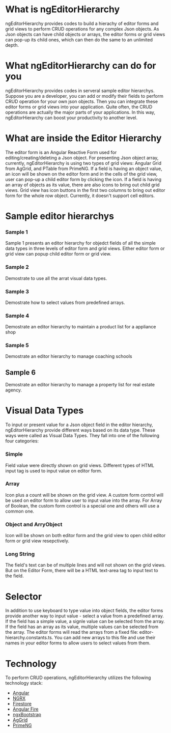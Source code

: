 
# What is ngEditorHierarchy
ngEditorHierarchy provides codes to build a hierachy of editor forms and grid views to perform CRUD operations for any complex Json objects. As Json objects can have child objects or arrays, the editor forms or grid views can pop-up its child ones, which can then do the same to an unlimited depth. 


# What ngEditorHierarchy can do for you
ngEditorHierarchy provides codes in serveral sample editor hierarchys. Suppose you are a developer, you can add or modify their fields to perform CRUD operation for your own json objects. Then you can integrate these editor forms or grid views into your application. Quite often, the CRUD operations are actually the major parts of your applications. In this way, ngEditorHierarchy can boost your productivity to another level.

# What are inside the Editor Hierarchy
The editor form is an Angular Reactive Form used for editing/creating/deleting a Json object. For presenting Json object array, currently, ngEditorHierarchy is using two types of grid views: Angular Grid from AgGrid, and PTable from PrimeNG. If a field is having an object value, an icon will be shown on the editor form and in the cells of the grid view, user can pop-up a child editor form by clicking the icon. If a field is having an array of objects as its value, there are also icons to bring out child grid views. Grid view has icon buttons in the first two columns to bring out editor form for the whole row object. Currently, it doesn't support cell editors.

# Sample editor hierarchys

### Sample 1
Sample 1 presents an editor hierarchy for objedct fields of all the simple data types in three levels of editor form and grid views. Either editor form or grid view can popup child editor form or grid view.
### Sample 2
Demostrate  to use all the arrat visual data types.
### Sample 3
Demostrate how to select values from predefined arrays.
### Sample 4
Demostrate an editor hierarchy to maintain a product list for a appliance shop
### Sample 5
Demostrate an editor hierarchy to manage coaching schools 
## Sample 6
Demostrate an editor hierarchy to manage a property list for real estate agency.

# Visual Data Types
To input or present value for a Json object field in the editor hierarchy, ngEditorHierarchy provide different ways based on its data type. These ways were called as Visual Data Types. They fall into one of the following four categories:  
### Simple
Field value were directly shown on grid views.  Different types of HTML input tag is used to input value on editor form.
### Array
Icon plus a count will be shown on the grid view. A custom form control will be used on editor form to allow user to input value into the array. 
For Array of Boolean, the custom form control is a special one and others will use a common one.
### Object and ArryObject
Icon will be shown on both editor form and the grid view to open child editor form or grid view resepctively.
### Long String 
The field's text can be of multiple lines and will not shown on the grid views. But on the Editor Form, there will be a HTML text-area tag to input text to the field.

# Selector
In addition to use keyboard to type value into object fields, the editor forms provide another way to input value - select a  value from a predefined array. If the field has a simple value, a signle value can be selected from the array. If the field has an array as its value, multiple values can be selected from the array. The editor forms will read the arrays from a fixed file: editor-hierarchy.constants.ts. You can add new arrays to this file and use their names in your editor forms to allow users to select values from them. 


# Technology
To perform CRUD operations, ngEditorHierarchy utilizes the following technology stack:

* [Angular](https://angular.dev)
* [NGRX](https://ngrx.io/)
* [Firestore](https://firebase.google.com/docs/firestore)
* [Angular Fire](https://github.com/angular/angularfire)
* [ngxBootstrap](https://valor-software.com/ngx-bootstrap/#/documentation)
* [AgGrid](https://www.ag-grid.com)
* [PrimeNG](https://primeng.org/)

